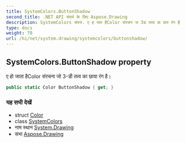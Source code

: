 ```yaml
---
title: SystemColors.ButtonShadow
second_title: .NET API संदर्भ के लिए Aspose.Drawing
description: SystemColors संपत्त. ए ह जत हैColor संरचन ज 3ड तत्व क छय रंग है
type: docs
weight: 70
url: /hi/net/system.drawing/systemcolors/buttonshadow/
---
```

## SystemColors.ButtonShadow property

ए हो जाता हैColor संरचना जो 3-डी तत्व का छाया रंग है।

```csharp
public static Color ButtonShadow { get; }
```

### यह सभी देखें

* struct [Color](../../color/)
* class [SystemColors](../)
* नाम स्थान [System.Drawing](../../systemcolors/)
* सभा [Aspose.Drawing](../../../)


